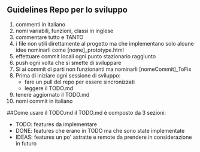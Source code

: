 ## Guidelines Repo per lo sviluppo
1. commenti in italiano
2. nomi variabili, funzioni, classi in inglese
3. commentare tutto e TANTO
4. i file non utili direttamente al progetto ma che implementano solo alcune idee nominarli come [nome]_prototype.html
5. effettuare commit locali ogni punto stazionario raggiunto
6. push ogni volta che si smette di sviluppare
7. Si ai commit di parti non funzionanti ma nominarli [nomeCommit]_ToFix
8. Prima di iniziare ogni sessione di sviluppo:
	- fare un pull del repo per essere sincronizzati
	- leggere il TODO.md
9. tenere aggiornato il TODO.md
10. nomi commit in italiano

##Come usare il TODO.md
il TODO.md è composto da 3 sezioni:
- TODO: features da implementare
- DONE: features che erano in TODO ma che sono state implementate
- IDEAS: features un po' astratte e remote da prendere in considerazione in futuro